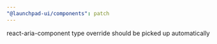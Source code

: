 ```yaml
---
"@launchpad-ui/components": patch
---
```


react-aria-component type override should be picked up automatically
